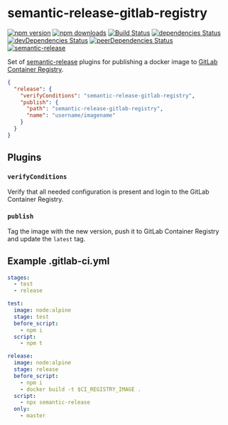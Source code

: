 # semantic-release-gitlab-registry

[![npm version](https://img.shields.io/npm/v/semantic-release-gitlab-registry.svg)](https://www.npmjs.com/package/semantic-release-gitlab-registry)
[![npm downloads](https://img.shields.io/npm/dm/semantic-release-gitlab-registry.svg)](https://www.npmjs.com/package/semantic-release-gitlab-registry)
[![Build Status](https://travis-ci.org/lgaticaq/semantic-release-gitlab-registry.svg?branch=master)](https://travis-ci.org/lgaticaq/semantic-release-gitlab-registry)
[![dependencies Status](https://img.shields.io/david/lgaticaq/semantic-release-gitlab-registry/status.svg)](https://david-dm.org/lgaticaq/semantic-release-gitlab-registry)
[![devDependencies Status](https://img.shields.io/david/lgaticaq/semantic-release-gitlab-registry/dev-status.svg)](https://david-dm.org/lgaticaq/semantic-release-gitlab-registry?type=dev)
[![peerDependencies Status](https://img.shields.io/david/lgaticaq/semantic-release-gitlab-registry/peer-status.svg)](https://david-dm.org/lgaticaq/semantic-release-gitlab-registry?type=peer)
[![semantic-release](https://img.shields.io/badge/%20%20%F0%9F%93%A6%F0%9F%9A%80-semantic--release-e10079.svg)](https://github.com/semantic-release/semantic-release)

Set of [semantic-release](https://github.com/semantic-release/semantic-release) plugins for publishing a docker image to [GitLab Container Registry](https://docs.gitlab.com/ce/user/project/container_registry.html).

```json
{
  "release": {
    "verifyConditions": "semantic-release-gitlab-registry",
    "publish": {
      "path": "semantic-release-gitlab-registry",
      "name": "username/imagename"
    }
  }
}
```

## Plugins

### `verifyConditions`

Verify that all needed configuration is present and login to the GitLab Container Registry.

### `publish`

Tag the image with the new version, push it to GitLab Container Registry and update the `latest` tag.

## Example .gitlab-ci.yml

```yml
stages:
  - test
  - release

test:
  image: node:alpine
  stage: test
  before_script:
    - npm i
  script:
    - npm t

release:
  image: node:alpine
  stage: release
  before_script:
    - npm i
    - docker build -t $CI_REGISTRY_IMAGE .
  script:
    - npx semantic-release
  only:
    - master
```
